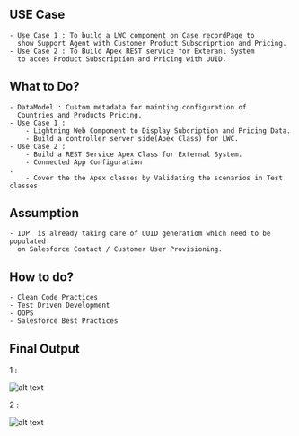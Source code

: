 ## USE Case 
    - Use Case 1 : To build a LWC component on Case recordPage to
      show Support Agent with Customer Product Subscriprtion and Pricing.
    - Use Case 2 : To Build Apex REST service for Exteranl System 
      to acces Product Subscription and Pricing with UUID.

## What to Do?

    - DataModel : Custom metadata for mainting configuration of 
      Countries and Products Pricing.
    - Use Case 1 :
        - Lightning Web Component to Display Subcription and Pricing Data.
        - Build a controller server side(Apex Class) for LWC.
    - Use Case 2 :
        - Build a REST Service Apex Class for External System.
        - Connected App Configuration
    .
        - Cover the the Apex classes by Validating the scenarios in Test classes

## Assumption
    - IDP  is already taking care of UUID generatiom which need to be populated 
      on Salesforce Contact / Customer User Provisioning.

## How to do?
    - Clean Code Practices
    - Test Driven Development
    - OOPS
    - Salesforce Best Practices


## Final Output

  1 :
   
![alt text](https://github.com/nishant-wavhal/N26ChallengeTask/blob/main/N26UseCase1.png)

 2 :

 ![alt text](https://github.com/nishant-wavhal/N26ChallengeTask/blob/main/N26UseCase2.png)
